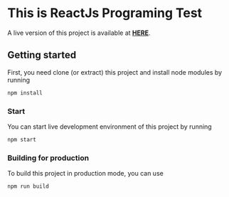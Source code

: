 This is ReactJs Programing Test
====
A live version of this project is available at [**HERE**](http://react-weather-widget.surge.sh/).

## Getting started

First, you need clone (or extract) this project and install node modules by running

```sh
npm install
```

### Start

You can start live development environment of this project by running

```sh
npm start
```

### Building for production

To build this project in production mode, you can use

```
npm run build
```